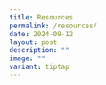 ```yaml
---
title: Resources
permalink: /resources/
date: 2024-09-12
layout: post
description: ""
image: ""
variant: tiptap
---
```

